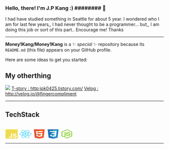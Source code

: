 ### Hello, there! I'm J.P Kang  :) ######## 👋
I had have studied something in Seattle for about 5 year.
I wondered who I am for last few years,,
I had never thought to be a programmer... but,, I am doing this job or sort of this part..
Encourage me! Thanks

---

**Money1Kang/Money1Kang** is a ✨ _special_ ✨ repository because its `README.md` (this file) appears on your GitHub profile.

Here are some ideas to get you started:
## My otherthing
<a href="https://www.instagram.com/jp_kang0425/" target="_blank"><img src="https://img.shields.io/badge/-Instagram-%23E4405F?style=for-the-badge&logo=instagram&logoColor=white" target="_blank"></a>
<a href="http:jpk0425.tistory.com/" target="_blank">T-story  : http:jpk0425.tistory.com/</a>
<a href="http://velog.io/@fingercompliment" target="_blank">Velog :  http://velog.io/@fingercompliment</a>

---

## TechStack 

<div style="display: inline_block"><br>
  <img align="center" alt="JPKang-Js" height="30px" width="40px" src="https://raw.githubusercontent.com/devicons/devicon/master/icons/javascript/javascript-plain.svg">
  <img align="center" alt="JPKang-React" height="30px" width="40px" src="https://raw.githubusercontent.com/devicons/devicon/master/icons/react/react-original.svg">
  <img align="center" alt="JPKang-HTML" height="30px" width="40px" src="https://raw.githubusercontent.com/devicons/devicon/master/icons/html5/html5-original.svg">
  <img align="center" alt="JPKang-CSS" height="30px" width="40px" src="https://raw.githubusercontent.com/devicons/devicon/master/icons/css3/css3-original.svg">
  <img align="center" alt="JPKang-Node" height="30px" width="40px" src="https://raw.githubusercontent.com/devicons/devicon/master/icons/nodejs/nodejs-original.svg">
  </div>
  
---
